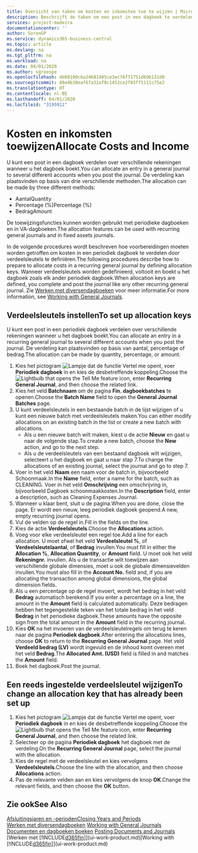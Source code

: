 ```yaml
---
title: Overzicht van taken om kosten en inkomsten toe te wijzen | Microsoft Docs
description: Beschrijft de taken om een post in een dagboek te verdelen over verschillende rekeningen wanneer u het dagboek boekt.
services: project-madeira
documentationcenter: ''
author: SorenGP
ms.service: dynamics365-business-central
ms.topic: article
ms.devlang: na
ms.tgt_pltfrm: na
ms.workload: na
ms.date: 04/01/2020
ms.author: sgroespe
ms.openlocfilehash: 4b08100c6a24681485ce3ec76f71751d69b131d0
ms.sourcegitcommit: 88e4b30eaf6fa32af0c1452ce2f85ff1111c75e2
ms.translationtype: HT
ms.contentlocale: nl-BE
ms.lasthandoff: 04/01/2020
ms.locfileid: "3195911"
---
```

# <a name="allocate-costs-and-income"></a><span data-ttu-id="669f4-103">Kosten en inkomsten toewijzen</span><span class="sxs-lookup"><span data-stu-id="669f4-103">Allocate Costs and Income</span></span>
<span data-ttu-id="669f4-104">U kunt een post in een dagboek verdelen over verschillende rekeningen wanneer u het dagboek boekt.</span><span class="sxs-lookup"><span data-stu-id="669f4-104">You can allocate an entry in a general journal to several different accounts when you post the journal.</span></span> <span data-ttu-id="669f4-105">De verdeling kan plaatsvinden op basis van drie verschillende methoden.</span><span class="sxs-lookup"><span data-stu-id="669f4-105">The allocation can be made by three different methods:</span></span>

* <span data-ttu-id="669f4-106">Aantal</span><span class="sxs-lookup"><span data-stu-id="669f4-106">Quantity</span></span>
* <span data-ttu-id="669f4-107">Percentage (%)</span><span class="sxs-lookup"><span data-stu-id="669f4-107">Percentage (%)</span></span>
* <span data-ttu-id="669f4-108">Bedrag</span><span class="sxs-lookup"><span data-stu-id="669f4-108">Amount</span></span>

<span data-ttu-id="669f4-109">De toewijzingsfuncties kunnen worden gebruikt met periodieke dagboeken en in VA-dagboeken.</span><span class="sxs-lookup"><span data-stu-id="669f4-109">The allocation features can be used with recurring general journals and in fixed assets journals.</span></span>
<!--You can also distribute the cost or revenue of a line to an intercompany partner when you post a sales or purchase document. When you post the document, a line will be posted in your general journal, and a corresponding line will be created in the intercompany outbox.-->

<span data-ttu-id="669f4-110">In de volgende procedures wordt beschreven hoe voorbereidingen moeten worden getroffen om kosten in een periodiek dagboek te verdelen door verdeelsleutels te definiëren.</span><span class="sxs-lookup"><span data-stu-id="669f4-110">The following procedures describe how to prepare to allocate costs in a recurring general journal by defining allocation keys.</span></span> <span data-ttu-id="669f4-111">Wanneer verdeelsleutels worden gedefinieerd, voltooit en boekt u het dagboek zoals elk ander periodiek dagboek.</span><span class="sxs-lookup"><span data-stu-id="669f4-111">When allocation keys are defined, you complete and post the journal like any other recurring general journal.</span></span> <span data-ttu-id="669f4-112">Zie [Werken met diversendagboeken](ui-work-general-journals.md) voor meer informatie.</span><span class="sxs-lookup"><span data-stu-id="669f4-112">For more information, see [Working with General Journals](ui-work-general-journals.md).</span></span>

## <a name="to-set-up-allocation-keys"></a><span data-ttu-id="669f4-113">Verdeelsleutels instellen</span><span class="sxs-lookup"><span data-stu-id="669f4-113">To set up allocation keys</span></span>
<span data-ttu-id="669f4-114">U kunt een post in een periodiek dagboek verdelen over verschillende rekeningen wanneer u het dagboek boekt.</span><span class="sxs-lookup"><span data-stu-id="669f4-114">You can allocate an entry in a recurring general journal to several different accounts when you post the journal.</span></span> <span data-ttu-id="669f4-115">De verdeling kan plaatsvinden op basis van aantal, percentage of bedrag.</span><span class="sxs-lookup"><span data-stu-id="669f4-115">The allocation can be made by quantity, percentage, or amount.</span></span>
1. <span data-ttu-id="669f4-116">Kies het pictogram ![Lampje dat de functie Vertel me opent](media/ui-search/search_small.png "Vertel me wat u wilt doen"), voer **Periodiek dagboek** in en kies de desbetreffende koppeling.</span><span class="sxs-lookup"><span data-stu-id="669f4-116">Choose the ![Lightbulb that opens the Tell Me feature](media/ui-search/search_small.png "Tell me what you want to do") icon, enter **Recurring General Journal**, and then choose the related link.</span></span>
2. <span data-ttu-id="669f4-117">Kies het veld **Batchnaam** om de pagina **Fin. dagboekbatches** te openen.</span><span class="sxs-lookup"><span data-stu-id="669f4-117">Choose the **Batch Name** field to open the **General Journal Batches** page.</span></span>
3. <span data-ttu-id="669f4-118">U kunt verdeelsleutels in een bestaande batch in de lijst wijzigen of u kunt een nieuwe batch met verdeelsleutels maken.</span><span class="sxs-lookup"><span data-stu-id="669f4-118">You can either modify allocations on an existing batch in the list or create a new batch with allocations.</span></span>
   * <span data-ttu-id="669f4-119">Als u een nieuwe batch wilt maken, kiest u de actie **Nieuw** en gaat u naar de volgende stap.</span><span class="sxs-lookup"><span data-stu-id="669f4-119">To create a new batch, choose the **New** action, and go to the next step.</span></span>
   * <span data-ttu-id="669f4-120">Als u de verdeelsleutels van een bestaand dagboek wilt wijzigen, selecteert u het dagboek en gaat u naar stap 7.</span><span class="sxs-lookup"><span data-stu-id="669f4-120">To change the allocations of an existing journal, select the journal and go to step 7.</span></span>    
4. <span data-ttu-id="669f4-121">Voer in het veld **Naam** een naam voor de batch in, bijvoorbeeld Schoonmaak.</span><span class="sxs-lookup"><span data-stu-id="669f4-121">In the **Name** field, enter a name for the batch, such as CLEANING.</span></span> <span data-ttu-id="669f4-122">Voer in het veld **Omschrijving** een omschrijving in, bijvoorbeeld Dagboek schoonmaakkosten.</span><span class="sxs-lookup"><span data-stu-id="669f4-122">In the **Description** field, enter a description, such as Cleaning Expenses Journal.</span></span>
5. <span data-ttu-id="669f4-123">Wanneer u klaar bent, sluit u de pagina.</span><span class="sxs-lookup"><span data-stu-id="669f4-123">When you are done, close the page.</span></span> <span data-ttu-id="669f4-124">Er wordt een nieuw, leeg periodiek dagboek geopend.</span><span class="sxs-lookup"><span data-stu-id="669f4-124">A new, empty recurring journal opens.</span></span>
6. <span data-ttu-id="669f4-125">Vul de velden op de regel in.</span><span class="sxs-lookup"><span data-stu-id="669f4-125">Fill in the fields on the line.</span></span>
7. <span data-ttu-id="669f4-126">Kies de actie **Verdeelsleutels**.</span><span class="sxs-lookup"><span data-stu-id="669f4-126">Choose the **Allocations** action.</span></span>
8. <span data-ttu-id="669f4-127">Voeg voor elke verdeelsleutel een regel toe.</span><span class="sxs-lookup"><span data-stu-id="669f4-127">Add a line for each allocation.</span></span> <span data-ttu-id="669f4-128">U moet ofwel het veld **Verdeelsleutel %**, of **Verdeelsleutelaantal**, of **Bedrag** invullen.</span><span class="sxs-lookup"><span data-stu-id="669f4-128">You must fill in either the **Allocation %**, **Allocation Quantity**, or **Amount** field.</span></span> <span data-ttu-id="669f4-129">U moet ook het veld **Rekeningnr.** invullen. Als u de transactie wilt toewijzen aan verschillende globale dimensies, moet u ook de globale dimensievelden invullen.</span><span class="sxs-lookup"><span data-stu-id="669f4-129">You must also fill in the **Account No.** field and, if you are allocating the transaction among global dimensions, the global dimension fields.</span></span>
9. <span data-ttu-id="669f4-130">Als u een percentage op de regel invoert, wordt het bedrag in het veld **Bedrag** automatisch berekend.</span><span class="sxs-lookup"><span data-stu-id="669f4-130">If you enter a percentage on a line, the amount in the **Amount** field is calculated automatically.</span></span> <span data-ttu-id="669f4-131">Deze bedragen hebben het tegengestelde teken van het totale bedrag in het veld **Bedrag** in het periodieke dagboek.</span><span class="sxs-lookup"><span data-stu-id="669f4-131">These amounts have the opposite sign from the total amount in the **Amount** field in the recurring journal.</span></span>
10. <span data-ttu-id="669f4-132">Kies **OK** na het invoeren van de verdeelsleutelregels om terug te keren naar de pagina **Periodiek dagboek**.</span><span class="sxs-lookup"><span data-stu-id="669f4-132">After entering the allocations lines, choose **OK** to return to the **Recurring General Journal** page.</span></span> <span data-ttu-id="669f4-133">Het veld **Verdeeld bedrag (LV)** wordt ingevuld en de inhoud komt overeen met het veld **Bedrag**.</span><span class="sxs-lookup"><span data-stu-id="669f4-133">The **Allocated Amt. (USD)** field is filled in and matches the **Amount** field.</span></span>
11. <span data-ttu-id="669f4-134">Boek het dagboek.</span><span class="sxs-lookup"><span data-stu-id="669f4-134">Post the journal.</span></span>

## <a name="to-change-an-allocation-key-that-has-already-been-set-up"></a><span data-ttu-id="669f4-135">Een reeds ingestelde verdeelsleutel wijzigen</span><span class="sxs-lookup"><span data-stu-id="669f4-135">To change an allocation key that has already been set up</span></span>
1. <span data-ttu-id="669f4-136">Kies het pictogram ![Lampje dat de functie Vertel me opent](media/ui-search/search_small.png "Vertel me wat u wilt doen"), voer **Periodiek dagboek** in en kies de desbetreffende koppeling.</span><span class="sxs-lookup"><span data-stu-id="669f4-136">Choose the ![Lightbulb that opens the Tell Me feature](media/ui-search/search_small.png "Tell me what you want to do") icon, enter **Recurring General Journal**, and then choose the related link.</span></span>
2. <span data-ttu-id="669f4-137">Selecteer op de pagina **Periodiek dagboek** het dagboek met de verdeling.</span><span class="sxs-lookup"><span data-stu-id="669f4-137">On the **Recurring General Journal** page, select the journal with the allocation.</span></span>
3. <span data-ttu-id="669f4-138">Kies de regel met de verdeelsleutel en kies vervolgens **Verdeelsleutels**.</span><span class="sxs-lookup"><span data-stu-id="669f4-138">Choose the line with the allocation, and then choose **Allocations** action.</span></span>
4. <span data-ttu-id="669f4-139">Pas de relevante velden aan en kies vervolgens de knop **OK**.</span><span class="sxs-lookup"><span data-stu-id="669f4-139">Change the relevant fields, and then choose the **OK** button.</span></span>

## <a name="see-also"></a><span data-ttu-id="669f4-140">Zie ook</span><span class="sxs-lookup"><span data-stu-id="669f4-140">See Also</span></span>
[<span data-ttu-id="669f4-141">Afsluitingsjaren en -perioden</span><span class="sxs-lookup"><span data-stu-id="669f4-141">Closing Years and Periods</span></span>](year-close-years-periods.md)  
<span data-ttu-id="669f4-142">[Werken met diversendagboeken](ui-work-general-journals.md)  </span><span class="sxs-lookup"><span data-stu-id="669f4-142">[Working with General Journals](ui-work-general-journals.md)  </span></span>  
<span data-ttu-id="669f4-143">[Documenten en dagboeken boeken](ui-post-documents-journals.md)  </span><span class="sxs-lookup"><span data-stu-id="669f4-143">[Posting Documents and Journals](ui-post-documents-journals.md)  </span></span>  
<span data-ttu-id="669f4-144">[Werken met [!INCLUDE[d365fin](includes/d365fin_md.md)]](ui-work-product.md)</span><span class="sxs-lookup"><span data-stu-id="669f4-144">[Working with [!INCLUDE[d365fin](includes/d365fin_md.md)]](ui-work-product.md)</span></span>
